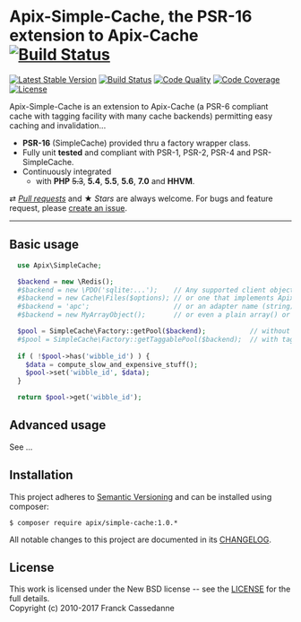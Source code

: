 Apix-Simple-Cache, the PSR-16 extension to Apix-Cache [![Build Status](https://travis-ci.org/apix/simple-cache.png?branch=master)](https://travis-ci.org/apix/simple-cache)
=================================
[![Latest Stable Version](https://poser.pugx.org/apix/simple-cache/v/stable.svg)](https://packagist.org/packages/apix/simple-cache)  [![Build Status](https://scrutinizer-ci.com/g/apix/simple-cache/badges/build.png?b=master)](https://scrutinizer-ci.com/g/apix/simple-cache/build-status/master)  [![Code Quality](https://scrutinizer-ci.com/g/apix/simple-cache/badges/quality-score.png?b=master)](https://scrutinizer-ci.com/g/apix/simple-cache/?branch=master)  [![Code Coverage](https://scrutinizer-ci.com/g/apix/simple-cache/badges/coverage.png?b=master)](https://scrutinizer-ci.com/g/apix/simple-cache/?branch=master)  [![License](https://poser.pugx.org/apix/simple-cache/license.svg)](https://packagist.org/packages/apix/simple-cache)

Apix-Simple-Cache is an extension to Apix-Cache (a PSR-6 compliant cache with tagging facility with many cache backends) permitting easy caching and invalidation...

* **PSR-16** (SimpleCache) provided thru a factory wrapper class.
* Fully unit **tested** and compliant with PSR-1, PSR-2, PSR-4 and PSR-SimpleCache.
* Continuously integrated
  * with **PHP** ~~5.3~~, **5.4**, **5.5**, **5.6**, **7.0** and **HHVM**.

⇄ *[Pull requests](//github.com/apix/simple-cache/blob/master/.github/CONTRIBUTING.md)* and ★ *Stars* are always welcome. For bugs and feature request, please [create an issue](//github.com/apix/simple-cache/issues/new).

---

Basic usage
-----------

```php
  use Apix\SimpleCache;

  $backend = new \Redis();
  #$backend = new \PDO('sqlite:...');    // Any supported client object e.g. Memcached, MongoClient, ...
  #$backend = new Cache\Files($options); // or one that implements Apix\Cache\Adapter
  #$backend = 'apc';                     // or an adapter name (string) e.g. "APC", "Runtime"
  #$backend = new MyArrayObject();       // or even a plain array() or \ArrayObject.

  $pool = SimpleCache\Factory::getPool($backend);           // without tagging support
  #$pool = SimpleCache\Factory::getTaggablePool($backend);  // with tagging
    
  if ( !$pool->has('wibble_id') ) {
    $data = compute_slow_and_expensive_stuff();
    $pool->set('wibble_id', $data);
  }

  return $pool->get('wibble_id');
```


Advanced usage
--------------
See ... 

Installation
------------------------

This project adheres to [Semantic Versioning](http://semver.org/) and can be installed using composer:  

    $ composer require apix/simple-cache:1.0.*

All notable changes to this project are documented in its [CHANGELOG](CHANGELOG.md).

License
-------
This work is licensed under the New BSD license -- see the [LICENSE](LICENSE.txt) for the full details.<br>Copyright (c) 2010-2017 Franck Cassedanne
